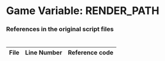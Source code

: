 # Game Variable: RENDER_PATH
### References in the original script files

#

| File | Line Number | Reference code |
| --- | --- | --- |
